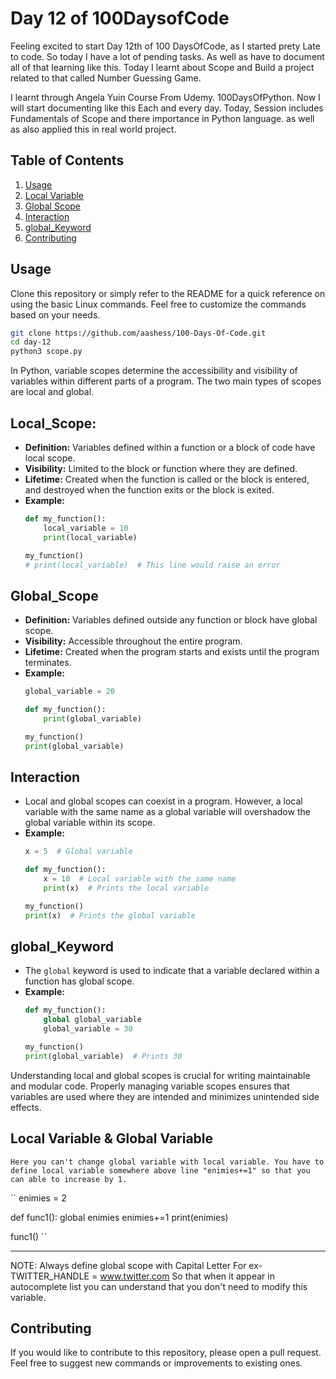 # Day 12 of 100DaysofCode

Feeling excited to start Day 12th of 100 DaysOfCode, as I started prety Late to code. So today I have a lot of pending tasks. As well as have to document
all of that learning like this. Today I learnt about Scope and Build a project related to that called Number Guessing Game. 

I learnt through Angela Yuin Course From Udemy. 100DaysOfPython. 
Now I will start documenting like this Each and every day. 
Today, Session includes Fundamentals of Scope and there importance in Python language. as well as also applied this in real world project. 



## Table of Contents

1. [Usage](#usage)
2. [Local Variable](#Local_Scope)
3. [Global Scope](#Global_Scope)
4. [Interaction](#Interaction)
5. [global_Keyword](#global_Keyword)
6. [Contributing](#Contributing)



## Usage

Clone this repository or simply refer to the README for a quick reference on using the basic Linux commands. Feel free to customize the commands based on your needs.

```bash
git clone https://github.com/aashess/100-Days-Of-Code.git
cd day-12
python3 scope.py
```



In Python, variable scopes determine the accessibility and visibility of variables within different parts of a program. The two main types of scopes are local and global.

## Local_Scope: 

   - **Definition:** Variables defined within a function or a block of code have local scope.
   - **Visibility:** Limited to the block or function where they are defined.
   - **Lifetime:** Created when the function is called or the block is entered, and destroyed when the function exits or the block is exited.
   - **Example:**
     ```python
     def my_function():
         local_variable = 10
         print(local_variable)
     
     my_function()
     # print(local_variable)  # This line would raise an error
     ```

## Global_Scope
   - **Definition:** Variables defined outside any function or block have global scope.
   - **Visibility:** Accessible throughout the entire program.
   - **Lifetime:** Created when the program starts and exists until the program terminates.
   - **Example:**
     ```python
     global_variable = 20
     
     def my_function():
         print(global_variable)
     
     my_function()
     print(global_variable)
     ```

## Interaction
   - Local and global scopes can coexist in a program. However, a local variable with the same name as a global variable will overshadow the global variable within its scope.
   - **Example:**
     ```python
     x = 5  # Global variable
     
     def my_function():
         x = 10  # Local variable with the same name
         print(x)  # Prints the local variable
     
     my_function()
     print(x)  # Prints the global variable
     ```

## global_Keyword
   - The `global` keyword is used to indicate that a variable declared within a function has global scope.
   - **Example:**
     ```python
     def my_function():
         global global_variable
         global_variable = 30
     
     my_function()
     print(global_variable)  # Prints 30
     ```

Understanding local and global scopes is crucial for writing maintainable and modular code. Properly managing variable scopes ensures that variables are used where they are intended and minimizes unintended side effects.

## Local Variable & Global Variable 

    Here you can't change global variable with local variable. You have to define local variable somewhere above line "enimies+=1" so that you can able to increase by 1. 
``
enimies = 2

def func1():
    global enimies
    enimies+=1
    print(enimies)
    
func1()
``


-----------------------------------------------------------
NOTE: Always define global scope with Capital Letter For ex- 
TWITTER_HANDLE = www.twitter.com
 So that when it appear in autocomplete list you can understand that you don't need to modify this variable. 



 ## Contributing

If you would like to contribute to this repository, please open a pull request. Feel free to suggest new commands or improvements to existing ones.
